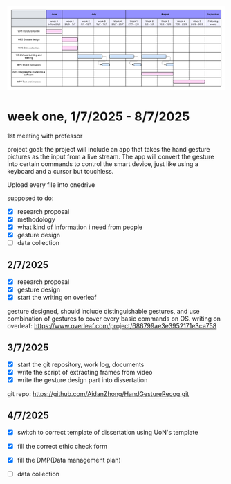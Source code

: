 ![img.png =1920*](img.png)
------------------------------------------
# week one, 1/7/2025 - 8/7/2025

1st meeting with professor 

project goal: the project will include an app that takes the hand gesture pictures as the input from a live stream. The app will convert the gesture into certain commands to control the smart device, just like using a keyboard and a cursor but touchless.

Upload every file into onedrive

supposed to do:
- [x]  research proposal
- [x]  methodology
- [x]  what kind of information i need from people
- [x] gesture design
- [ ] data collection

## 2/7/2025
- [x] research proposal
- [x] gesture design
- [x] start the writing on overleaf

gesture designed, should include distinguishable gestures, and use combination of gestures to cover every basic commands on OS.
writing on overleaf: https://www.overleaf.com/project/686799ae3e3952171e3ca758

## 3/7/2025
- [x] start the git repository, work log, documents
- [x] write the script of extracting frames from video
- [x] write the gesture design part into dissertation

git repo: https://github.com/AidanZhong/HandGestureRecog.git

## 4/7/2025
- [x] switch to correct template of dissertation using UoN's template
- [x] fill the correct ethic check form
- [x] fill the DMP(Data management plan)
- [ ] data collection

